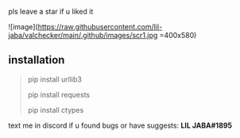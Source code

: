pls leave a star if u liked it

![image](https://raw.githubusercontent.com/lil-jaba/valchecker/main/.github/images/scr1.jpg =400x580)

## installation

> pip install urllib3
> 
> pip install requests
> 
> pip install ctypes

text me in discord if u found bugs or have suggests: **LIL JABA#1895**
